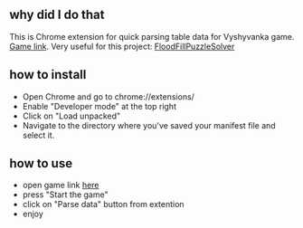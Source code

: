 ## why did I do that
This is Chrome extension for quick parsing table data for Vyshyvanka game.
[Game link](https://arena.strongsd.com/games/9-vyshyvanka-game).
Very useful for this project: [FloodFillPuzzleSolver](https://github.com/360deg/FloodFillPuzzleSolver)

## how to install
- Open Chrome and go to chrome://extensions/
- Enable "Developer mode" at the top right
- Click on "Load unpacked"
- Navigate to the directory where you've saved your manifest file and select it.

## how to use
- open game link [here](https://arena.strongsd.com/games/9-vyshyvanka-game)
- press "Start the game"
- click on "Parse data" button from extention
- enjoy
